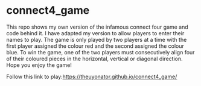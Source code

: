 # connect4_game
This repo shows my own version of the infamous connect four game and code behind it. I have adapted my version to allow players to enter their names to play. The game is only played by two players at a time with the first player assigned the colour red and the second assigned the colour blue. To win the game, one of the two players must consecutively align four of their coloured pieces in the horizontal, vertical or diagonal direction.
Hope you enjoy the game!

Follow this link to play:https://theuyonator.github.io/connect4_game/
